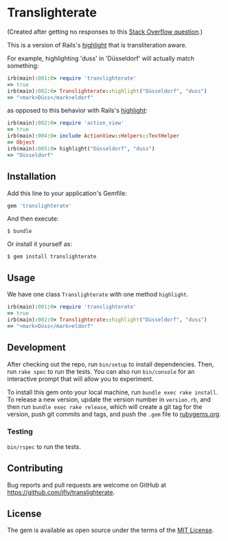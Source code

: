 # Translighterate

(Created after getting no responses to this [Stack Overflow question](http://stackoverflow.com/questions/34166987/rails-gem-for-transliterate-highlight).)

This is a version of Rails's [highlight](http://apidock.com/rails/ActionView/Helpers/TextHelper/highlight) that is transliteration aware.

For example, highlighting 'duss' in 'Düsseldorf' will actually match something:

```ruby
irb(main):001:0> require 'translighterate'
=> true
irb(main):002:0> Translighterate::highlight("Düsseldorf", "duss")
=> "<mark>Düss</mark>eldorf"
```

as opposed to this behavior with Rails's [highlight](http://apidock.com/rails/ActionView/Helpers/TextHelper/highlight):

```ruby
irb(main):002:0> require 'action_view'
=> true
irb(main):004:0> include ActionView::Helpers::TextHelper
=> Object
irb(main):005:0> highlight("Düsseldorf", "duss")
=> "Düsseldorf"
```

## Installation

Add this line to your application's Gemfile:

```ruby
gem 'translighterate'
```

And then execute:

    $ bundle

Or install it yourself as:

    $ gem install translighterate

## Usage

We have one class `Translighterate` with one method `highlight`.

```ruby
irb(main):001:0> require 'translighterate'
=> true
irb(main):002:0> Translighterate::highlight("Düsseldorf", "duss")
=> "<mark>Düss</mark>eldorf"
```

## Development

After checking out the repo, run `bin/setup` to install dependencies. Then, run `rake spec` to run the tests. You can also run `bin/console` for an interactive prompt that will allow you to experiment.

To install this gem onto your local machine, run `bundle exec rake install`. To release a new version, update the version number in `version.rb`, and then run `bundle exec rake release`, which will create a git tag for the version, push git commits and tags, and push the `.gem` file to [rubygems.org](https://rubygems.org).

### Testing

`bin/rspec` to run the tests.

## Contributing

Bug reports and pull requests are welcome on GitHub at https://github.com/jfly/translighterate.

## License

The gem is available as open source under the terms of the [MIT License](http://opensource.org/licenses/MIT).
